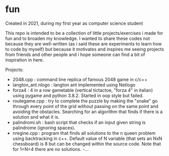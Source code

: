 # fun
Created in 2021, during my first year as computer science student

This repo is intended to be a collection of little projects/exercises i made for fun and to broaden my knowledge.
I wanted to share these codes not because they are well-written (as i said these are experiments to learn how to code by myself) but because it motivates and inspires me seeing projects from friends and other people and i hope someone can find a bit of inspiration in here.

Projects:
- 2048.cpp : command line replica of famous 2048 game in c/c++
- langton_ant.nlogo : langton ant implemented using Netlogo 
- forza4 : 4 in a row gametable (vertical tictactoe, "forza 4" in italian) using pygame and python 3.8.2. Started in oop style but failed.
- routegame.cpp : try to complete the puzzle  by making the "snake" go through every point of the grid without passing on the same point and avoiding the obstacles. Searching for an algorithm that finds if there is a solution and what it is.
- palindromi.sh : bash script that checks if an input given string is palindrome (ignoring spaces). 
- nregine.cpp : program that finds all solutions to the n queen problem using backtracking in c++. Default value of N variable (that sets an NxN chessboard) is 8 but can be changed within the source code. Note that for 1<N<4 there are no solutions.
-...

